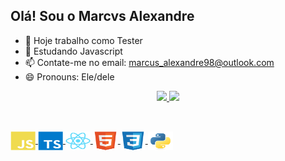 ## Olá! Sou o Marcvs Alexandre

- 🔭 Hoje trabalho como Tester
- 🌱 Estudando Javascript
- 📫 Contate-me no email: marcus_alexandre98@outlook.com
- 😄 Pronouns: Ele/dele

<div align="center">
  <a href="https://github.com/MarcvsAlexandre">
  
   <img height="160em" src="https://github-readme-stats.vercel.app/api?username=MarcvsAlexandre&show_icons=true&theme=dark&include_all_commits=true&count_private=true"/>
    
  <img height="160em" src="https://github-readme-stats.vercel.app/api/top-langs/?username=MarcvsAlexandre&layout=compact&langs_count=7&theme=dark"/>
</div>
  
  ##

  <div style="display: inline_block"><br>
  <img align="center" alt="Rafa-Js" height="30" width="40" src="https://raw.githubusercontent.com/devicons/devicon/master/icons/javascript/javascript-plain.svg">
  <img align="center" alt="Rafa-Ts" height="30" width="40" src="https://raw.githubusercontent.com/devicons/devicon/master/icons/typescript/typescript-plain.svg">
  <img align="center" alt="Rafa-React" height="30" width="40" src="https://raw.githubusercontent.com/devicons/devicon/master/icons/react/react-original.svg">
  <img align="center" alt="Rafa-HTML" height="30" width="40" src="https://raw.githubusercontent.com/devicons/devicon/master/icons/html5/html5-original.svg">
  <img align="center" alt="Rafa-CSS" height="30" width="40" src="https://raw.githubusercontent.com/devicons/devicon/master/icons/css3/css3-original.svg">
  <img align="center" alt="Rafa-Python" height="30" width="40" src="https://raw.githubusercontent.com/devicons/devicon/master/icons/python/python-original.svg">
       
</div>
